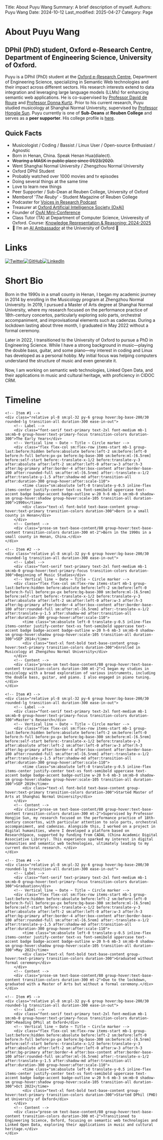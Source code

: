 Title:   About Puyu Wang
Summary: A brief description of myself.
Authors: Puyu Wang
Date:    2024-10-12
Last_modified: 2025-04-27
Category: Page

# About Puyu Wang

## DPhil (PhD) student, Oxford e-Research Centre, Department of Engineering Science, University of Oxford.  
Puyu is a DPhil (PhD) student at the [Oxford e-Research Centre](https://oerc.ox.ac.uk/), Department of Engineering Science, specializing in Semantic Web technologies and their impact across different sectors. His research interests extend to data integration and leveraging large language models (LLMs) for enhancing semantic web applications. He is co-supervised by [Professor David de Roure](https://eng.ox.ac.uk/people/david-de-roure/) and [Professor Donna Kurtz](https://eng.ox.ac.uk/people/donna-kurtz/). Prior to his current research, Puyu studied musicology at Shanghai Normal University, supervised by [Professor Hongjie Sun](https://drsun.online/%e4%b8%aa%e4%ba%ba%e8%b5%84%e6%96%99/). 
Puyu currently is one of **Sub-Deans** at **Reuben College** and serves as a **peer supporter**. His college profile is [here](https://reuben.ox.ac.uk/people/puyu-wang). 


## Quick Facts

- Musicologist / Coding / Bassist / Linux User / Open-source Enthusiast / Agnostic
- Born in Henan, China. Speak Henan Hua(dialect).   
- ~~Wearing a MASK in public place since 01/23/2020.~~
- Went Shanghai Normal University / Zhengzhou Normal University
- Oxford DPhil Student
- Probably watched over 1000 movies and tv episodes
- Doing several things at the same time
- Love to learn new things
- Peer Supporter / Sub-Dean at Reuben College, University of Oxford
- Memberof '_The Reuby_' - Student Magazine of Reuben College
- Podcaster for [Voices in Research Podcast](https://www.voicesinresearch.co.uk/)
- Treasurer at [Oxford ArtificiaI Intelligence Society (OxAI)](https://www.oxai.org/theteam)
- Founder of [OxAI Mini-Conference](https://www.oxai.org/mini-conference)
- Class Tutor (TA) at Department of Computer Science, Univeresity of Oxford. Course: [Knowledge Representation & Reasoning:  2024-2025](https://www.cs.ox.ac.uk/teaching/courses/2024-2025/KRR/)  
- 🤖 I’m an [AI Ambassador](https://staff.web.ox.ac.uk/digital/services/competency-centres/ai-and-ml) at the University of Oxford 🤖


# Links

[![Twitter](https://img.shields.io/badge/Twitter-1DA1F2?style=for-the-badge&logo=twitter&logoColor=white)](https://twitter.com/puyu1001)[![GitHub](https://img.shields.io/badge/GitHub-181717?style=for-the-badge&logo=github&logoColor=white)](https://github.com/PaulWang1905)[![LinkedIn](https://img.shields.io/badge/LinkedIn-0077B5?style=for-the-badge&logo=linkedin&logoColor=white)](https://www.linkedin.com/in/puyu-wang/)

# Short Bio

Born in the 1990s in a small county in Henan, I began my academic journey in 2014 by enrolling in the Musicology program at Zhengzhou Normal University. In 2019, I pursued a Master of Arts degree at Shanghai Normal University, where my research focused on the performance practice of 18th-century concertos, particularly exploring solo parts, orchestral accompaniment, and improvisational elements such as cadenzas. During a lockdown lasting about three month, I graduated in May 2022 without a formal ceremony.

Later in 2022, I transitioned to the University of Oxford to pursue a PhD in Engineering Science. While I have a strong background in music—playing the double bass, guitar, and some piano—my interest in coding and Linux has developed as a personal hobby. My initial focus was helping computers understand the structure of music and even generate it.

Now, I am working on semantic web technologies, Linked Open Data, and their applications in music and cultural heritage, with proficiency in CIDOC CRM.

# Timeline
<div class="relative max-w-4xl mx-auto px-4 py-12 bg-base-100 rounded-xl shadow-sm">

    <!-- Item #1 -->
    <div class="relative pl-8 sm:pl-32 py-6 group hover:bg-base-200/30 rounded-lg transition-all duration-300 ease-in-out">
        <!-- Label -->
        <div class="font-serif text-primary text-2xl font-medium mb-1 sm:mb-0 group-hover:text-primary-focus transition-colors duration-300">The Early Years</div>
        <!-- Vertical line ~ Date ~ Title ~ Circle marker -->
        <div class="flex flex-col sm:flex-row items-start mb-1 group-last:before:hidden before:absolute before:left-2 sm:before:left-0 before:h-full before:px-px before:bg-base-300 sm:before:ml-[6.5rem] before:self-start before:-translate-x-1/2 before:translate-y-3 after:absolute after:left-2 sm:after:left-0 after:w-3 after:h-3 after:bg-primary after:border-4 after:box-content after:border-base-100 after:rounded-full sm:after:ml-[6.5rem] after:-translate-x-1/2 after:translate-y-1.5 after:shadow-md after:transition-all after:duration-300 group-hover:after:scale-110">
            <time class="sm:absolute left-0 translate-y-0.5 inline-flex items-center justify-center text-xs font-semibold uppercase text-accent badge badge-accent badge-outline w-20 h-6 mb-3 sm:mb-0 shadow-sm group-hover:shadow group-hover:scale-105 transition-all duration-300">1990s</time>
            <div class="text-xl font-bold text-base-content group-hover:text-primary transition-colors duration-300">Born in a small county in Henan</div>
        </div>
        <!-- Content -->
        <div class="prose-sm text-base-content/80 group-hover:text-base-content transition-colors duration-300 mt-2">Born in the 1990s in a small county in Henan, China.</div>
    </div>
    
    <!-- Item #2 -->
    <div class="relative pl-8 sm:pl-32 py-6 group hover:bg-base-200/30 rounded-lg transition-all duration-300 ease-in-out">
        <!-- Label -->
        <div class="font-serif text-primary text-2xl font-medium mb-1 sm:mb-0 group-hover:text-primary-focus transition-colors duration-300">Beginning of Music Studies</div>
        <!-- Vertical line ~ Date ~ Title ~ Circle marker -->
        <div class="flex flex-col sm:flex-row items-start mb-1 group-last:before:hidden before:absolute before:left-2 sm:before:left-0 before:h-full before:px-px before:bg-base-300 sm:before:ml-[6.5rem] before:self-start before:-translate-x-1/2 before:translate-y-3 after:absolute after:left-2 sm:after:left-0 after:w-3 after:h-3 after:bg-primary after:border-4 after:box-content after:border-base-100 after:rounded-full sm:after:ml-[6.5rem] after:-translate-x-1/2 after:translate-y-1.5 after:shadow-md after:transition-all after:duration-300 group-hover:after:scale-110">
            <time class="sm:absolute left-0 translate-y-0.5 inline-flex items-center justify-center text-xs font-semibold uppercase text-accent badge badge-accent badge-outline w-20 h-6 mb-3 sm:mb-0 shadow-sm group-hover:shadow group-hover:scale-105 transition-all duration-300">SEP 2014</time>
            <div class="text-xl font-bold text-base-content group-hover:text-primary transition-colors duration-300">Enrolled in Musicology at Zhengzhou Normal University</div>
        </div>
        <!-- Content -->
        <div class="prose-sm text-base-content/80 group-hover:text-base-content transition-colors duration-300 mt-2">I began my studies in musicology with a broad exploration of various instruments, including the double bass, guitar, and piano. I also engaged in piano tuning. </div>
    </div>
    
    <!-- Item #3 -->
    <div class="relative pl-8 sm:pl-32 py-6 group hover:bg-base-200/30 rounded-lg transition-all duration-300 ease-in-out">
        <!-- Label -->
        <div class="font-serif text-primary text-2xl font-medium mb-1 sm:mb-0 group-hover:text-primary-focus transition-colors duration-300">Master's Research</div>
        <!-- Vertical line ~ Date ~ Title ~ Circle marker -->
        <div class="flex flex-col sm:flex-row items-start mb-1 group-last:before:hidden before:absolute before:left-2 sm:before:left-0 before:h-full before:px-px before:bg-base-300 sm:before:ml-[6.5rem] before:self-start before:-translate-x-1/2 before:translate-y-3 after:absolute after:left-2 sm:after:left-0 after:w-3 after:h-3 after:bg-primary after:border-4 after:box-content after:border-base-100 after:rounded-full sm:after:ml-[6.5rem] after:-translate-x-1/2 after:translate-y-1.5 after:shadow-md after:transition-all after:duration-300 group-hover:after:scale-110">
            <time class="sm:absolute left-0 translate-y-0.5 inline-flex items-center justify-center text-xs font-semibold uppercase text-accent badge badge-accent badge-outline w-20 h-6 mb-3 sm:mb-0 shadow-sm group-hover:shadow group-hover:scale-105 transition-all duration-300">SEP 2019</time>
            <div class="text-xl font-bold text-base-content group-hover:text-primary transition-colors duration-300">Started Master of Arts at Shanghai Normal University</div>
        </div>
        <!-- Content -->
        <div class="prose-sm text-base-content/80 group-hover:text-base-content transition-colors duration-300 mt-2">Supervised by Professor Hongjie Sun, my research focused on the performance practice of 18th-century concertos, with particular attention to solo parts, orchestral accompaniment, and cadenzas. Alongside this, I worked on a project in digital humanities, where I developed a platform based on ResearchSpace, supported by funding from CADAL (China Academic Digital Associative Library). This experience sparked my interest in digital humanities and semantic web technologies, ultimately leading to my current doctoral research. </div>
    </div>

    <!-- Item #4 -->
    <div class="relative pl-8 sm:pl-32 py-6 group hover:bg-base-200/30 rounded-lg transition-all duration-300 ease-in-out">
        <!-- Label -->
        <div class="font-serif text-primary text-2xl font-medium mb-1 sm:mb-0 group-hover:text-primary-focus transition-colors duration-300">Graduation</div>
        <!-- Vertical line ~ Date ~ Title ~ Circle marker -->
        <div class="flex flex-col sm:flex-row items-start mb-1 group-last:before:hidden before:absolute before:left-2 sm:before:left-0 before:h-full before:px-px before:bg-base-300 sm:before:ml-[6.5rem] before:self-start before:-translate-x-1/2 before:translate-y-3 after:absolute after:left-2 sm:after:left-0 after:w-3 after:h-3 after:bg-primary after:border-4 after:box-content after:border-base-100 after:rounded-full sm:after:ml-[6.5rem] after:-translate-x-1/2 after:translate-y-1.5 after:shadow-md after:transition-all after:duration-300 group-hover:after:scale-110">
            <time class="sm:absolute left-0 translate-y-0.5 inline-flex items-center justify-center text-xs font-semibold uppercase text-accent badge badge-accent badge-outline w-20 h-6 mb-3 sm:mb-0 shadow-sm group-hover:shadow group-hover:scale-105 transition-all duration-300">May 2022</time>
            <div class="text-xl font-bold text-base-content group-hover:text-primary transition-colors duration-300">Graduated without formal ceremony</div>
        </div>
        <!-- Content -->
        <div class="prose-sm text-base-content/80 group-hover:text-base-content transition-colors duration-300 mt-2">Due to the lockdown, graduated with a Master of Arts but without a formal ceremony.</div>
    </div>
    
    <!-- Item #5 -->
    <div class="relative pl-8 sm:pl-32 py-6 group hover:bg-base-200/30 rounded-lg transition-all duration-300 ease-in-out">
        <!-- Label -->
        <div class="font-serif text-primary text-2xl font-medium mb-1 sm:mb-0 group-hover:text-primary-focus transition-colors duration-300">Reading DPhil at Oxford</div>
        <!-- Vertical line ~ Date ~ Title ~ Circle marker -->
        <div class="flex flex-col sm:flex-row items-start mb-1 group-last:before:hidden before:absolute before:left-2 sm:before:left-0 before:h-full before:px-px before:bg-base-300 sm:before:ml-[6.5rem] before:self-start before:-translate-x-1/2 before:translate-y-3 after:absolute after:left-2 sm:after:left-0 after:w-3 after:h-3 after:bg-primary after:border-4 after:box-content after:border-base-100 after:rounded-full sm:after:ml-[6.5rem] after:-translate-x-1/2 after:translate-y-1.5 after:shadow-md after:transition-all after:duration-300 group-hover:after:scale-110">
            <time class="sm:absolute left-0 translate-y-0.5 inline-flex items-center justify-center text-xs font-semibold uppercase text-accent badge badge-accent badge-outline w-20 h-6 mb-3 sm:mb-0 shadow-sm group-hover:shadow group-hover:scale-105 transition-all duration-300">Oct 2022</time>
            <div class="text-xl font-bold text-base-content group-hover:text-primary transition-colors duration-300">Started DPhil (PHD) at University of Oxford</div>
        </div>
        <!-- Content -->
        <div class="prose-sm text-base-content/80 group-hover:text-base-content transition-colors duration-300 mt-2">Transitioned to Engineering Science, Oxford, focusing on semantic web technologies and Linked Open Data, exploring their applications in music and cultural heritage.</div>
    </div>

</div>